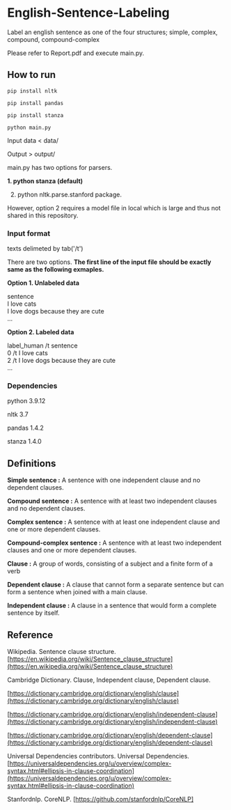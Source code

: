 # English-Sentence-Labeling

Label an english sentence as one of the four structures; simple, complex, compound, compound-complex

Please refer to Report.pdf and execute main.py.

## How to run

`pip install nltk`

`pip install pandas`

`pip install stanza`

`python main.py`

Input data < data/

Output > output/

main.py has two options for parsers.

**1. python stanza (default)**

2. python nltk.parse.stanford package.

However, option 2 requires a model file in local which is large and thus not shared in this repository.

### Input format

texts delimeted by tab('/t')

There are two options. **The first line of the input file should be exactly same as the following exmaples.** 

**Option 1. Unlabeled data**

sentence\
I love cats\
I love dogs because they are cute\
...

**Option 2. Labeled data**

label_human /t sentence\
0 /t  I love cats\
2 /t  I love dogs because they are cute\
...

### Dependencies

python 3.9.12

nltk 3.7 

pandas 1.4.2

stanza 1.4.0

## Definitions

**Simple sentence :** A sentence with one independent clause and no dependent clauses.

**Compound sentence :** A sentence with at least two independent clauses and no dependent clauses.

**Complex sentence :** A sentence with at least one independent clause and one or more dependent clauses. 

**Compound-complex sentence :** A sentence with at least two independent clauses and one or more dependent clauses.

**Clause :** A group of words, consisting of a subject and a finite form of a verb

**Dependent clause :** A clause that cannot form a separate sentence but can form a sentence when joined with a main clause.

**Independent clause :** A clause in a sentence that would form a complete sentence by itself.

## Reference

Wikipedia. Sentence clause structure. [https://en.wikipedia.org/wiki/Sentence_clause_structure](https://en.wikipedia.org/wiki/Sentence_clause_structure)

Cambridge Dictionary. Clause, Independent clause, Dependent clause.  

[https://dictionary.cambridge.org/dictionary/english/clause](https://dictionary.cambridge.org/dictionary/english/clause)

[https://dictionary.cambridge.org/dictionary/english/independent-clause](https://dictionary.cambridge.org/dictionary/english/independent-clause)

[https://dictionary.cambridge.org/dictionary/english/dependent-clause](https://dictionary.cambridge.org/dictionary/english/dependent-clause)

Universal Dependencies contributors. Universal Dependencies. [https://universaldependencies.org/u/overview/complex-syntax.html#ellipsis-in-clause-coordination](https://universaldependencies.org/u/overview/complex-syntax.html#ellipsis-in-clause-coordination)

Stanfordnlp. CoreNLP. [https://github.com/stanfordnlp/CoreNLP]

